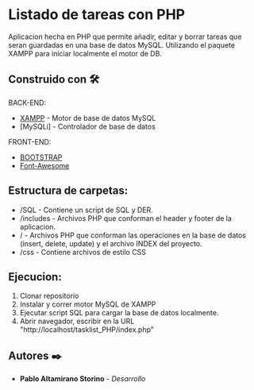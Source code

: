 # Listado de tareas con PHP
Aplicacion hecha en PHP que permite añadir, editar y borrar tareas que seran guardadas en una base de datos MySQL. Utilizando el paquete XAMPP para iniciar localmente el motor de DB.

## Construido con 🛠️

BACK-END:
* [XAMPP](https://www.apachefriends.org/es/index.html) - Motor de base de datos MySQL
* [MySQLi] - Controlador de base de datos

FRONT-END:
* [BOOTSTRAP](https://getbootstrap.com/)
* [Font-Awesome](https://fontawesome.com/)

## Estructura de carpetas:

* /SQL - Contiene un script de SQL y DER.
* /includes - Archivos PHP que conforman el header y footer de la aplicacion.
* / - Archivos PHP que conforman las operaciones en la base de datos (insert, delete, update) y el archivo INDEX del proyecto.
* /css - Contiene archivos de estilo CSS

## Ejecucion:

1) Clonar repositorio
2) Instalar y correr motor MySQL de XAMPP
3) Ejecutar script SQL para cargar la base de datos localmente.
4) Abrir navegador, escribir en la URL "http://localhost/tasklist_PHP/index.php"

## Autores ✒️
* **Pablo Altamirano Storino** - *Desarrollo*
